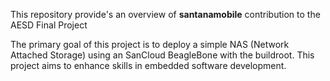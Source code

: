 This repository provide's an overview of **santanamobile** contribution to the AESD Final Project 

The primary goal of this project is to deploy a simple NAS (Network Attached Storage) using an SanCloud BeagleBone with the buildroot. This project aims to enhance skills in embedded software development.
